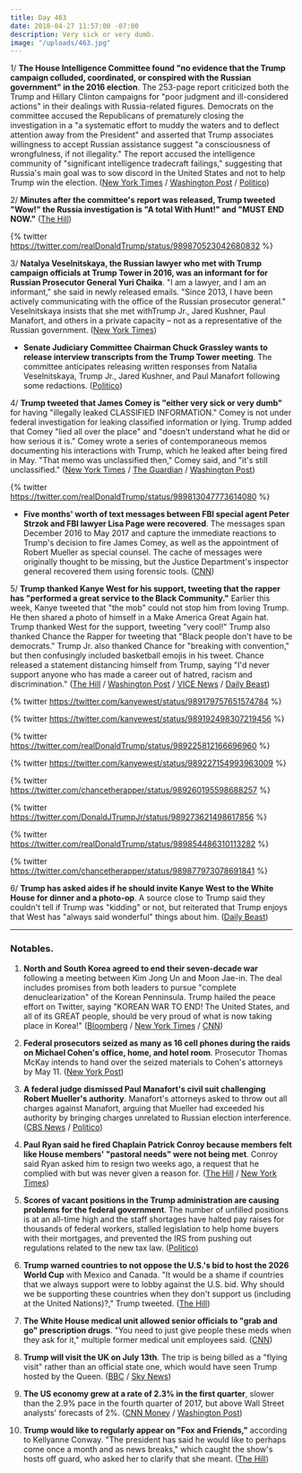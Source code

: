 ```yaml
---
title: Day 463
date: 2018-04-27 11:57:00 -07:00
description: Very sick or very dumb.
image: "/uploads/463.jpg"
---
```


1/ **The House Intelligence Committee found "no evidence that the Trump campaign colluded, coordinated, or conspired with the Russian government" in the 2016 election**. The 253-page report criticized both the Trump and Hillary Clinton campaigns for "poor judgment and ill-considered actions" in their dealings with Russia-related figures. Democrats on the committee accused the Republicans of prematurely closing the investigation in a "a systematic effort to muddy the waters and to deflect attention away from the President" and asserted that Trump associates willingness to accept Russian assistance suggest "a consciousness of wrongfulness, if not illegality." The report accused the intelligence community of "significant intelligence tradecraft failings," suggesting that Russia's main goal was to sow discord in the United States and not to help Trump win the election. ([New York Times](https://www.nytimes.com/2018/04/27/us/politics/house-intelligence-committee-russia-investigation-report.html) / [Washington Post](https://www.washingtonpost.com/powerpost/house-intelligence-committee-gop-releases-final-russia-report/2018/04/27/cfea31e2-4a20-11e8-9072-f6d4bc32f223_story.html) / [Politico](https://www.politico.com/story/2018/04/27/house-intelligence-committee-issues-russia-report-557413))

2/ **Minutes after the committee's report was released, Trump tweeted "Wow!" the Russia investigation is "A total With Hunt!" and "MUST END NOW."** ([The Hill](http://thehill.com/homenews/administration/385167-trump-russia-probe-must-end-now))

{% twitter https://twitter.com/realDonaldTrump/status/989870523042680832 %}

3/ **Natalya Veselnitskaya, the Russian lawyer who met with Trump campaign officials at Trump Tower in 2016, was an informant for for Russian Prosecutor General Yuri Chaika**. "I am a lawyer, and I am an informant," she said in newly released emails. "Since 2013, I have been actively communicating with the office of the Russian prosecutor general." Veselnitskaya insists that she met withTrump Jr., Jared Kushner, Paul Manafort, and others in a private capacity – not as a representative of the Russian government. ([New York Times](https://www.nytimes.com/2018/04/27/us/natalya-veselnitskaya-trump-tower-russian-prosecutor-general.html))

* **Senate Judiciary Committee Chairman Chuck Grassley wants to release interview transcripts from the Trump Tower meeting**. The committee anticipates releasing written responses from Natalia Veselnitskaya, Trump Jr., Jared Kushner, and Paul Manafort following some redactions. ([Politico](https://www.politico.com/story/2018/04/26/trump-tower-meeting-russian-transcript-grassley-557153))

4/ **Trump tweeted that James Comey is "either very sick or very dumb"** for having "illegally leaked CLASSIFIED INFORMATION." Comey is not under federal investigation for leaking classified information or lying. Trump added that Comey "lied all over the place" and "doesn't understand what he did or how serious it is." Comey wrote a series of contemporaneous memos documenting his interactions with Trump, which he leaked after being fired in May. "That memo was unclassified then," Comey said, and "it's still unclassified." ([New York Times](https://www.nytimes.com/2018/04/27/us/politics/trump-comey.html) / [The Guardian](https://www.theguardian.com/us-news/2018/apr/27/donald-trump-james-comey-memo-row-very-sick-dumb) / [Washington Post](https://www.washingtonpost.com/news/politics/wp/2018/04/23/comey-the-memos-and-the-question-of-whats-classified/))

{% twitter https://twitter.com/realDonaldTrump/status/989813047773614080 %}

* **Five months' worth of text messages between FBI special agent Peter Strzok and FBI lawyer Lisa Page were recovered**. The messages span December 2016 to May 2017 and capture the immediate reactions to Trump's decision to fire James Comey, as well as the appointment of Robert Mueller as special counsel. The cache of messages were originally thought to be missing, but the Justice Department's inspector general recovered them using forensic tools. ([CNN](https://www.cnn.com/2018/04/26/politics/missing-strzok-page-text-messages/index.html))

5/ **Trump thanked Kanye West for his support, tweeting that the rapper has "performed a great service to the Black Community."** Earlier this week, Kanye tweeted that "the mob" could not stop him from loving Trump. He then shared a photo of himself in a Make America Great Again hat. Trump thanked West for the support, tweeting "very cool!" Trump also thanked Chance the Rapper for tweeting that "Black people don't have to be democrats." Trump Jr. also thanked Chance for "breaking with convention," but then confusingly included basketball emojis in his tweet. Chance released a statement distancing himself from Trump, saying "I'd never support anyone who has made a career out of hatred, racism and discrimination." ([The Hill](http://thehill.com/homenews/administration/385151-trump-thanks-kanye-west-for-praising-him-hes-performed-a-great) / [Washington Post](https://www.washingtonpost.com/politics/trump-offers-more-praise-for-rapper-kanye-west-cites-other-african-americans-whove-said-to-give-him-a-chance/2018/04/27/e9013896-4a1c-11e8-827e-190efaf1f1ee_story.html) / [VICE News](https://news.vice.com/en_us/article/qvxqaq/chance-the-rapper-wants-you-to-know-he-doesnt-support-trump) / [Daily Beast](https://www.thedailybeast.com/chance-the-rapper-to-trump-i-dont-want-your-thanks))

{% twitter https://twitter.com/kanyewest/status/989179757651574784 %}

{% twitter https://twitter.com/kanyewest/status/989192498307219456 %}

{% twitter https://twitter.com/realDonaldTrump/status/989225812166696960 %}

{% twitter https://twitter.com/kanyewest/status/989227154993963009 %}

{% twitter https://twitter.com/chancetherapper/status/989260195598688257 %}

{% twitter https://twitter.com/DonaldJTrumpJr/status/989273621498617856 %}

{% twitter https://twitter.com/realDonaldTrump/status/989854486310113282 %}

{% twitter https://twitter.com/chancetherapper/status/989877973078691841 %}

6/ **Trump has asked aides if he should invite Kanye West to the White House for dinner and a photo-op**. A source close to Trump said they couldn't tell if Trump was "kidding" or not, but reiterated that Trump enjoys that West has "always said wonderful" things about him. ([Daily Beast](https://www.thedailybeast.com/trump-is-thinking-about-inviting-kanye-to-the-white-house-for-dinner-aides-say))

---

### Notables.

 1. **North and South Korea agreed to end their seven-decade war** following a meeting between Kim Jong Un and Moon Jae-in. The deal includes promises from both leaders to pursue "complete denuclearization" of the Korean Penninsula. Trump hailed the peace effort on Twitter, saying "KOREAN WAR TO END! The United States, and all of its GREAT people, should be very proud of what is now taking place in Korea!" ([Bloomberg](https://www.bloomberg.com/news/articles/2018-04-27/two-koreas-agree-to-end-war-this-year-pursue-denuclearization) / [New York Times](https://www.nytimes.com/2018/04/27/world/asia/north-korea-south-kim-jong-un.html) / [CNN](https://www.cnn.com/asia/live-news/north-korea-south-korea-summit-intl/index.html))

 2. **Federal prosecutors seized as many as 16 cell phones during the raids on Michael Cohen's office, home, and hotel room**. Prosecutor Thomas McKay intends to hand over the seized materials to Cohen's attorneys by May 11. ([New York Post](https://nypost.com/2018/04/26/feds-seized-more-than-a-dozen-of-michael-cohens-phones/))

 3. **A federal judge dismissed Paul Manafort's civil suit challenging Robert Mueller's authority**. Manafort's attorneys asked to throw out all charges against Manafort, arguing that Mueller had exceeded his authority by bringing charges unrelated to Russian election interference. ([CBS News](https://www.cbsnews.com/news/judge-dismisses-paul-manaforts-civil-suit-challenging-special-counsel/) / [Politico](https://www.politico.com/story/2018/04/27/paul-manafort-civil-suit-dismissed-557465))

 4. **Paul Ryan said he fired Chaplain Patrick Conroy because members felt like House members' "pastoral needs" were not being met**. Conroy said Ryan asked him to resign two weeks ago, a request that he complied with but was never given a reason for. ([The Hill](http://thehill.com/homenews/house/385159-ryan-explains-decision-to-dismiss-house-chaplain-in-closed-door-meeting) / [New York Times](https://www.nytimes.com/2018/04/26/us/politics/patrick-conroy-paul-ryan-house-chaplain.html))

 5. **Scores of vacant positions in the Trump administration are causing problems for the federal government**. The number of unfilled positions is at an all-time high and the staff shortages have halted pay raises for thousands of federal workers, stalled legislation to help home buyers with their mortgages, and prevented the IRS from pushing out regulations related to the new tax law. ([Politico](https://www.politico.com/story/2018/04/27/trump-deserted-government-552971))

 6. **Trump warned countries to not oppose the U.S.'s bid to host the 2026 World Cup** with Mexico and Canada. "It would be a shame if countries that we always support were to lobby against the U.S. bid. Why should we be supporting these countries when they don't support us (including at the United Nations)?," Trump tweeted. ([The Hill](http://thehill.com/homenews/administration/385115-trump-warns-countries-against-opposing-2026-world-cup-bid))

 7. **The White House medical unit allowed senior officials to "grab and go" prescription drugs**. "You need to just give people these meds when they ask for it," multiple former medical unit employees said. ([CNN](https://www.cnn.com/2018/04/27/politics/ronny-jackson-medical-unit-ambien/index.html))

 8. **Trump will visit the UK on July 13th**. The trip is being billed as a "flying visit" rather than an official state one, which would have seen Trump hosted by the Queen. ([BBC](http://www.bbc.com/news/uk-43913414) / [Sky News](https://news.sky.com/story/donald-trump-uk-visit-date-confirmed-for-13-july-11347502))

 9. **The US economy grew at a rate of 2.3% in the first quarter**, slower than the 2.9% pace in the fourth quarter of 2017, but above Wall Street analysts' forecasts of 2%. ([CNN Money](http://money.cnn.com/2018/04/27/news/companies/economy-economic-growth/index.html) / [Washington Post](https://www.washingtonpost.com/news/business/wp/2018/04/27/u-s-economy-grew-faster-than-expected-in-first-quarter-the-first-since-trumps-tax-cuts/))

10. **Trump would like to regularly appear on "Fox and Friends,"** according to Kellyanne Conway. "The president has said he would like to perhaps come once a month and as news breaks," which caught the show's hosts off guard, who asked her to clarify that she meant. ([The Hill](http://thehill.com/homenews/media/385154-kellyanne-conway-tells-fox-friends-that-trump-wants-to-come-on-once-a-month))